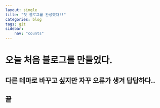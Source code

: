 ```yaml
---
layout: single
title: "첫 블로그를 완성했다!!"
categories: blog
tags: git
sidebar:
    nav: "counts"
---
```


# 오늘 처음 블로그를 만들었다.
## 다른 테마로 바꾸고 싶지만 자꾸 오류가 생겨 답답하다..

## 끝
